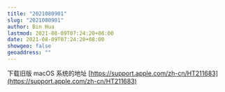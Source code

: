 ```yaml
---
title: "2021080901"
slug: "2021080901"
author: Bin Hua
lastmod: 2021-08-09T07:24:20+08:00
date: 2021-08-09T07:24:20+08:00
showgeo: false
geoaddress: ""
---
```


下载旧版 macOS 系统的地址 [https://support.apple.com/zh-cn/HT211683](https://support.apple.com/zh-cn/HT211683)
